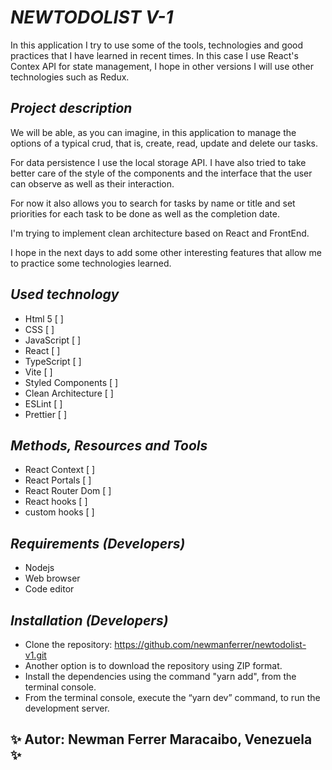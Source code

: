 # _NEWTODOLIST V-1_

In this application I try to use some of the tools, technologies and good practices that I have learned in recent times. In this case I use React's Contex API for state management, I hope in other versions I will use other technologies such as Redux.

## _Project description_

We will be able, as you can imagine, in this application to manage the options of a typical crud, that is, create, read, update and delete our tasks.

For data persistence I use the local storage API. I have also tried to take better care of the style of the components and the interface that the user can observe as well as their interaction.

For now it also allows you to search for tasks by name or title and set priorities for each task to be done as well as the completion date.

I'm trying to implement clean architecture based on React and FrontEnd.

I hope in the next days to add some other interesting features that allow me to practice some technologies learned.

## _Used technology_

- Html 5 [ ]
- CSS [ ]
- JavaScript [ ]
- React [ ]
- TypeScript [ ]
- Vite [ ]
- Styled Components [ ]
- Clean Architecture [ ]
- ESLint [ ]
- Prettier [ ]

## _Methods, Resources and Tools_

- React Context [ ]
- React Portals [ ]
- React Router Dom [ ]
- React hooks [ ]
- custom hooks [ ]

## _Requirements (Developers)_

- Nodejs
- Web browser
- Code editor

## _Installation (Developers)_

- Clone the repository: https://github.com/newmanferrer/newtodolist-v1.git
- Another option is to download the repository using ZIP format.
- Install the dependencies using the command "yarn add", from the terminal console.
- From the terminal console, execute the “yarn dev” command, to run the development server.

## :sparkles: Autor: Newman Ferrer Maracaibo, Venezuela :sparkles:
